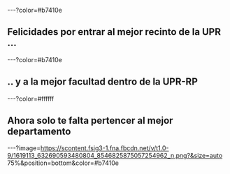 ---?color=#b7410e


## Felicidades por entrar al mejor recinto de la UPR ... 


---?color=#b7410e

## .. y a la mejor facultad dentro de la UPR-RP

---?color=#ffffff

## Ahora solo te falta pertencer al mejor departamento

---?image=https://scontent.fsig3-1.fna.fbcdn.net/v/t1.0-9/1619113_632690593480804_8546825875057254962_n.png?&size=auto 75%&position=bottom&color=#b7410e

